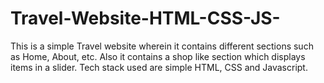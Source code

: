 # Travel-Website-HTML-CSS-JS-

This is a simple Travel website wherein it contains different sections such as Home, About, etc. Also it contains a shop like section which displays items in a slider.
Tech stack used are simple HTML, CSS and Javascript.

